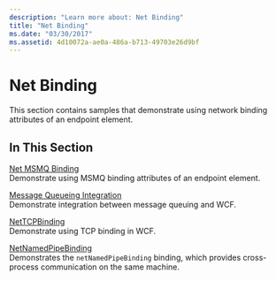 ```yaml
---
description: "Learn more about: Net Binding"
title: "Net Binding"
ms.date: "03/30/2017"
ms.assetid: 4d10072a-ae0a-486a-b713-49703e26d9bf
---
```

# Net Binding

This section contains samples that demonstrate using network binding attributes of an endpoint element.  
  
## In This Section  

 [Net MSMQ Binding](net-msmq-binding.md)  
 Demonstrate using MSMQ binding attributes of an endpoint element.  
  
 [Message Queueing Integration](message-queueing-integration.md)  
 Demonstrate integration between message queuing and WCF.  
  
 [NetTCPBinding](nettcpbinding.md)  
 Demonstrate using TCP binding in WCF.  
  
 [NetNamedPipeBinding](netnamedpipebinding.md)  
 Demonstrates the `netNamedPipeBinding` binding, which provides cross-process communication on the same machine.
